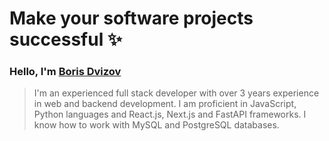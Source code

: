 # Make your software projects successful ✨

### Hello, I'm [Boris Dvizov](https://t.me/BORRRRRRRRR_RRR)

> I'm an experienced full stack developer with over 3 years experience in web and backend development. I am proficient in JavaScript, Python languages and React.js, Next.js and FastAPI frameworks. I know how to work with MySQL and PostgreSQL databases.

